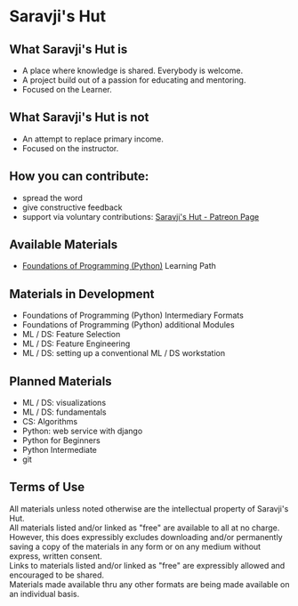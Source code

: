 # Saravji's Hut

## What Saravji's Hut is
- A place where knowledge is shared. Everybody is welcome.  
- A project build out of a passion for educating and mentoring.  
- Focused on the Learner.  

## What Saravji's Hut is not
- An attempt to replace primary income.
- Focused on the instructor.  

## How you can contribute:
- spread the word  
- give constructive feedback  
- support via voluntary contributions: [Saravji's Hut - Patreon Page](https://www.patreon.com/saravjis_hut)  

## Available Materials
- [Foundations of Programming (Python)](FDN_Prog/README.md) Learning Path  

## Materials in Development
- Foundations of Programming (Python) Intermediary Formats  
- Foundations of Programming (Python) additional Modules  
- ML / DS: Feature Selection  
- ML / DS: Feature Engineering  
- ML / DS: setting up a conventional ML / DS workstation  

## Planned Materials
- ML / DS: visualizations  
- ML / DS: fundamentals  
- CS: Algorithms  
- Python: web service with django  
- Python for Beginners
- Python Intermediate
- git

## Terms of Use
All materials unless noted otherwise are the intellectual property of Saravji's Hut.  
All materials listed and/or linked as "free" are available to all at no charge. However, this does expressibly excludes downloading and/or permanently saving a copy of the materials in any form or on any medium without express, written consent.  
Links to materials listed and/or linked as "free" are expressibly allowed and encouraged to be shared.  
Materials made available thru any other formats are being made available on an individual basis.  
